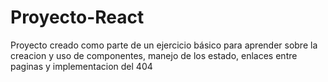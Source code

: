 # Proyecto-React
Proyecto creado como parte de un ejercicio básico para aprender sobre la creacion y uso de componentes, manejo de los estado, enlaces entre paginas y implementacion del 404 


